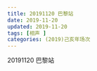 ```yaml
---
title: 20191120 巴黎站
date: 2019-11-20
updated: 2019-11-20
tags: [相声 ]
categories: (2019)己亥年场次
---
```

20191120 巴黎站